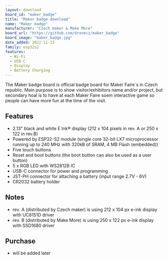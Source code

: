 ```yaml
---
layout: download
board_id: "maker_badge"
title: "Maker badge download"
name: "Maker badge"
manufacturer: "Czech maker & Make More"
board_url: "https://github.com/dronecz/maker_badge"
board_image: "maker_badge.jpg"
date_added: 2022-11-13
family: esp32s2
features:
  - Wi-Fi
  - USB-C
  - Display
  - Battery Charging
---
```


The Maker badge board is official badge board for Maker Faire´s in Czech republic. Main purpose is to show visitor/exhibitors name and/or project, but secondary hoal is to have at each Maker Faire soem interactive game so people can have more fun at the time of the visit. 

## Features

* 2.13" black and white E Ink® display (212 x 104 pixels in rev. A or 250 x 122 in rev.B)
* Powered by ESP32-S2 module (single core 32-bit LX7 microprocessor running up to 240 MHz with 320kB of SRAM, 4 MB Flash (embedded))
* Five touch buttons
* Reset and boot buttons (the boot button can also be used as a user button)
* 5 x RGB LED with WS2812B IC
* USB-C connector for power and programming
* JST-PH connector for attaching a battery (input range 2.7V - 6V)
* CR2032 battery holder

## Notes

* rev. A (distributed by Czech maker) is using 212 x 104 px e-ink display with UC8151D driver
* rev. B (distributed by Make More) is using 250 x 122 px e-ink display with SSD1680 driver

## Purchase

* will be added later